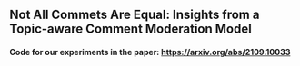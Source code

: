 ## Not All Commets Are Equal: Insights from a Topic-aware Comment Moderation Model
#### Code for our experiments in the paper: https://arxiv.org/abs/2109.10033
